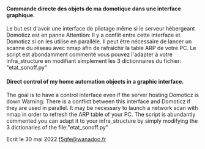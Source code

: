    #### Commande directe des objets de ma domotique dans une interface graphique. ###

Le but est d'avoir une interface de pilotage même si le serveur hébergeant Domoticz est en panne
Attention: Il y a conflit entre cette interface et Domoticz si on les utilise en parallèle. 
Il peut être nécessaire de lancer un scanne du réseau avec nmap afin de rafraîchir la table ARP de votre PC.
Le script  est abondamment commenté vous pouvez l'adapter à votre infra_structure en modifiant simplement les 3 dictionnaires du fichier: "etat_sonoff.py"

   #### Direct control of my home automation objects in a graphic interface. ###

The goal is to have a control interface even if the server hosting Domoticz is down
Warning: There is a conflict between this interface and Domoticz if they are used in parallel. 
It may be necessary to launch a network scan with nmap in order to refresh the ARP table of your PC.
The script is abundantly commented you can adapt it to your infra_structure by simply modifying the 3 dictionaries of the file:"etat_sonoff.py"



Ecrit le 30 mai 2022 
f5gfe@wanadoo.fr

